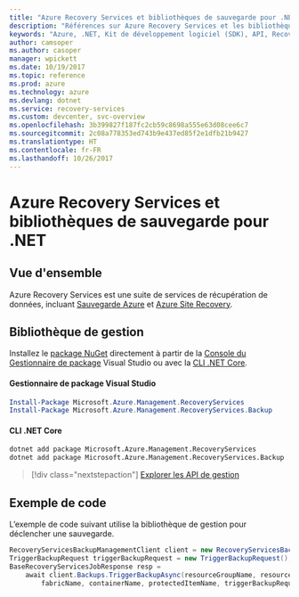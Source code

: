 ```yaml
---
title: "Azure Recovery Services et bibliothèques de sauvegarde pour .NET"
description: "Références sur Azure Recovery Services et les bibliothèques de sauvegarde pour .NET"
keywords: "Azure, .NET, Kit de développement logiciel (SDK), API, Recovery Services, sauvegarde"
author: camsoper
ms.author: casoper
manager: wpickett
ms.date: 10/19/2017
ms.topic: reference
ms.prod: azure
ms.technology: azure
ms.devlang: dotnet
ms.service: recovery-services
ms.custom: devcenter, svc-overview
ms.openlocfilehash: 3b399827f187fc2cb59c8698a555e63d08cee6c7
ms.sourcegitcommit: 2c08a778353ed743b9e437ed85f2e1dfb21b9427
ms.translationtype: HT
ms.contentlocale: fr-FR
ms.lasthandoff: 10/26/2017
---
```

# <a name="azure-recovery-services-and-backup-libraries-for-net"></a>Azure Recovery Services et bibliothèques de sauvegarde pour .NET

## <a name="overview"></a>Vue d'ensemble

Azure Recovery Services est une suite de services de récupération de données, incluant [Sauvegarde Azure](/azure/backup/) et [Azure Site Recovery](/azure/site-recovery/).

## <a name="management-library"></a>Bibliothèque de gestion

Installez le [package NuGet](https://www.nuget.org/packages/Microsoft.Azure.Management.RecoveryServices) directement à partir de la [Console du Gestionnaire de package][PackageManager] Visual Studio ou avec la [CLI .NET Core][DotNetCLI].

#### <a name="visual-studio-package-manager"></a>Gestionnaire de package Visual Studio

```powershell
Install-Package Microsoft.Azure.Management.RecoveryServices
Install-Package Microsoft.Azure.Management.RecoveryServices.Backup
```

#### <a name="net-core-cli"></a>CLI .NET Core

```bash
dotnet add package Microsoft.Azure.Management.RecoveryServices
dotnet add package Microsoft.Azure.Management.RecoveryServices.Backup
```

> [!div class="nextstepaction"]
> [Explorer les API de gestion](/dotnet/api/overview/azure/recoveryservices/management)


## <a name="code-example"></a>Exemple de code

L’exemple de code suivant utilise la bibliothèque de gestion pour déclencher une sauvegarde.

```csharp
RecoveryServicesBackupManagementClient client = new RecoveryServicesBackupManagementClient(credentials);
TriggerBackupRequest triggerBackupRequest = new TriggerBackupRequest();
BaseRecoveryServicesJobResponse resp =
    await client.Backups.TriggerBackupAsync(resourceGroupName, resourceName, null,
        fabricName, containerName, protectedItemName, triggerBackupRequest);
```

[PackageManager]: https://docs.microsoft.com/nuget/tools/package-manager-console
[DotNetCLI]: https://docs.microsoft.com/dotnet/core/tools/dotnet-add-package

